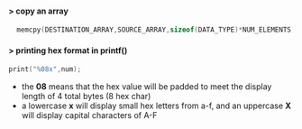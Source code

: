 #### > copy an array

```c
  memcpy(DESTINATION_ARRAY,SOURCE_ARRAY,sizeof(DATA_TYPE)*NUM_ELEMENTS); // add std:: in front for C++
```

#### > printing hex format in printf()

```c++
print("%08x",num);
```

- the **08** means that the hex value will be padded to meet the display length of 4 total bytes (8 hex char)
- a lowercase **x** will display small hex letters from a-f, and an uppercase **X** will display capital characters of A-F
